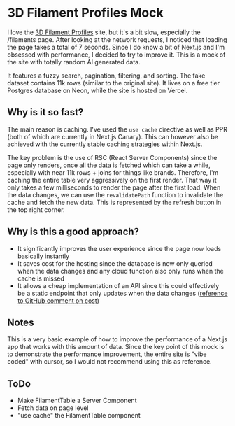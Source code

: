 # 3D Filament Profiles Mock

I love the [3D Filament Profiles](https://3dfilamentprofiles.com) site, but it's a bit slow, especially the /filaments page. After looking at the network requests, I noticed that loading the page takes a total of 7 seconds. Since I do know a bit of Next.js and I'm obsessed with performance, I decided to try to improve it. This is a mock of the site with totally random AI generated data.

It features a fuzzy search, pagination, filtering, and sorting. The fake dataset contains 11k rows (similar to the original site). It lives on a free tier Postgres database on Neon, while the site is hosted on Vercel.

## Why is it so fast?

The main reason is caching. I've used the `use cache` directive as well as PPR (both of which are currently in Next.js Canary). This can however also be achieved with the currently stable caching strategies within Next.js.

The key problem is the use of RSC (React Server Components) since the page only renders, once all the data is fetched which can take a while, especially with near 11k rows + joins for things like brands. Therefore, I'm caching the entire table very aggressively on the first render. That way it only takes a few milliseconds to render the page after the first load. When the data changes, we can use the `revalidatePath` function to invalidate the cache and fetch the new data. This is represented by the refresh button in the top right corner.

## Why is this a good approach?

- It significantly improves the user experience since the page now loads basically instantly
- It saves cost for the hosting since the database is now only queried when the data changes and any cloud function also only runs when the cache is missed
- It allows a cheap implementation of an API since this could effectively be a static endpoint that only updates when the data changes ([reference to GitHub comment on cost](https://github.com/MarksMakerSpace/filament-profiles/issues/134#issuecomment-2907630831))

## Notes

This is a very basic example of how to improve the performance of a Next.js app that works with this amount of data. Since the key point of this mock is to demonstrate the performance improvement, the entire site is "vibe coded" with cursor, so I would not recommend using this as reference.

## ToDo

- Make FilamentTable a Server Component
- Fetch data on page level
- "use cache" the FilamentTable component
